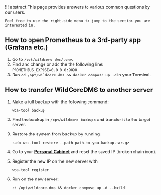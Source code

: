 !!! abstract
    This page provides answers to various common questions by our users.

    Feel free to use the right-side menu to jump to the section you are interested in.

## How to open Prometheus to a 3rd-party app (Grafana etc.)
1. Go to `/opt/wildcore-dms/.env`.
2. Find and change or add the the following line:
    `PROMETHEUS_EXPOSE=0.0.0.0:9090`
3. Run `cd /opt/wildcore-dms && docker compose up -d` in your Terminal.

## How to transfer WildCoreDMS to another server
1. Make a full backup with the following command:

    ```
    wca-tool backup
    ```

2. Find the backup in `/opt/wildcore-backups` and transfer it to the target server.
3. Restore the system from backup by running
    ```
    sudo wca-tool restore --path path-to-you-backup.tar.gz
    ```

4. Go to your [**Personal Cabinet**](https://cabinet.wildcore.tools/) and reset the saved IP (broken chain icon).
5. Register the new IP on the new server with
    ```
    wca-tool register
    ```

6. Run on the new server:
    ```
    cd /opt/wildcore-dms && docker compose up -d --build
    ```